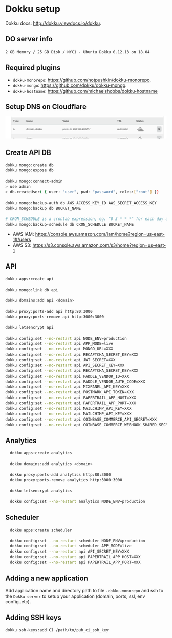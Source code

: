 # Dokku setup

Dokku docs: <http://dokku.viewdocs.io/dokku>.

## DO server info
``2 GB Memory / 25 GB Disk / NYC1 - Ubuntu Dokku 0.12.13 on 18.04``

## Required plugins

- `dokku-monorepo`: <https://github.com/notpushkin/dokku-monorepo>.
- `dokku-mongo`: <https://github.com/dokku/dokku-mongo>.
- `dokku-hostname`: <https://github.com/michaelshobbs/dokku-hostname>

## Setup DNS on Cloudflare

![1](images/dokku/dns.png)

## Create API DB

```bash
dokku mongo:create db
dokku mongo:expose db

dokku mongo:connect-admin
> use admin
> db.createUser( { user: "user", pwd: "password", roles:["root"] })

dokku mongo:backup-auth db AWS_ACCESS_KEY_ID AWS_SECRET_ACCESS_KEY
dokku mongo:backup db BUCKET_NAME

# CRON_SCHEDULE is a crontab expression, eg. "0 3 * * *" for each day at 3am
dokku mongo:backup-schedule db CRON_SCHEDULE BUCKET_NAME
```
- AWS IAM: https://console.aws.amazon.com/iam/home?region=us-east-1#/users
- AWS S3: https://s3.console.aws.amazon.com/s3/home?region=us-east-1

## API

```bash
dokku apps:create api

dokku mongo:link db api

dokku domains:add api <domain>

dokku proxy:ports-add api http:80:3000
dokku proxy:ports-remove api http:3000:3000

dokku letsencrypt api

dokku config:set --no-restart api NODE_ENV=production
dokku config:set --no-restart api APP_MODE=live
dokku config:set --no-restart api MONGO_URL=XXX
dokku config:set --no-restart api RECAPTCHA_SECRET_KEY=XXX
dokku config:set --no-restart api JWT_SECRET=XXX
dokku config:set --no-restart api API_SECRET_KEY=XXX
dokku config:set --no-restart api RECAPTCHA_SECRET_KEY=XXX
dokku config:set --no-restart api PADDLE_VENDOR_ID=XXX
dokku config:set --no-restart api PADDLE_VENDOR_AUTH_CODE=XXX
dokku config:set --no-restart api MIXPANEL_API_KEY=XXX
dokku config:set --no-restart api POSTMARK_API_TOKEN=XXX
dokku config:set --no-restart api PAPERTRAIL_APP_HOST=XXX
dokku config:set --no-restart api PAPERTRAIL_APP_PORT=XXX
dokku config:set --no-restart api MAILCHIMP_API_KEY=XXX
dokku config:set --no-restart api MAILCHIMP_API_KEY=XXX
dokku config:set --no-restart api COINBASE_COMMERCE_API_SECRET=XXX
dokku config:set --no-restart api COINBASE_COMMERCE_WEBHOOK_SHARED_SECRET=XXX
```

## Analytics

```bash
  dokku apps:create analytics

  dokku domains:add analytics <domain>

  dokku proxy:ports-add analytics http:80:3000
  dokku proxy:ports-remove analytics http:3000:3000

  dokku letsencrypt analytics

  dokku config:set --no-restart analytics NODE_ENV=production
```

## Scheduler

```bash
  dokku apps:create scheduler

  dokku config:set --no-restart scheduler NODE_ENV=production
  dokku config:set --no-restart scheduler APP_MODE=live
  dokku config:set --no-restart api API_SECRET_KEY=XXX
  dokku config:set --no-restart api PAPERTRAIL_APP_HOST=XXX
  dokku config:set --no-restart api PAPERTRAIL_APP_PORT=XXX
```

## Adding a new application

Add application name and directory path to file `.dokku-monorepo` and ssh to the `Dokku server` to setup your application (domain, ports, ssl, env config..etc).

## Adding SSH keys
```
dokku ssh-keys:add CI /path/to/pub_ci_ssh_key
```


